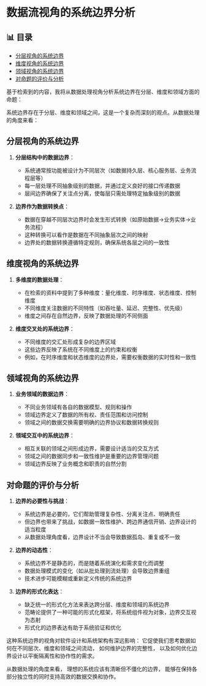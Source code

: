 ﻿# 数据流视角的系统边界分析


## 📊 目录

- [分层视角的系统边界](#分层视角的系统边界)
- [维度视角的系统边界](#维度视角的系统边界)
- [领域视角的系统边界](#领域视角的系统边界)
- [对命题的评价与分析](#对命题的评价与分析)


基于检索到的内容，我将从数据处理视角分析系统边界在分层、维度和领域方面的命题：

系统边界存在于分层、维度和领域之间，这是一个复杂而深刻的观点。从数据处理的角度来看：

## 分层视角的系统边界

1. **分层结构中的数据边界**：
   - 系统通常按功能被设计为不同层次（如数据持久层、核心服务层、业务流程层等）
   - 每一层处理不同抽象级别的数据，并通过定义良好的接口传递数据
   - 层间边界确保了关注点分离，使每层只需处理特定抽象级别的数据

2. **边界作为数据转换点**：
   - 数据在穿越不同层次边界时会发生形式转换（如原始数据→业务实体→业务流程）
   - 这种转换可以看作是数据在不同抽象层次之间的映射
   - 边界处的数据转换遵循特定规则，确保系统各层之间的一致性

## 维度视角的系统边界

1. **多维度的数据处理**：
   - 在检索的资料中提到了多种维度：量化维度、时序维度、状态维度、控制维度
   - 不同维度关注数据的不同特性（如吞吐量、延迟、完整性、优先级）
   - 维度之间存在自然边界，反映了数据处理的不同侧面

2. **维度交叉处的系统边界**：
   - 不同维度的交汇处形成复杂的边界区域
   - 这些边界反映了系统在不同维度上的约束和权衡
   - 例如，在时序维度和状态维度的边界处，需要权衡数据的实时性和一致性

## 领域视角的系统边界

1. **业务领域的数据边界**：
   - 不同业务领域有各自的数据模型、规则和操作
   - 领域边界定义了数据的所有权、责任范围和访问控制
   - 领域之间的数据交换需要明确的边界协议和数据转换规则

2. **领域交互中的系统边界**：
   - 相互关联的领域之间形成边界，需要设计适当的交互方式
   - 领域之间的数据同步和一致性维护是重要的边界管理问题
   - 领域边界反映了业务概念和职责的自然分割

## 对命题的评价与分析

1. **边界的必要性与挑战**：
   - 系统边界是必要的，它们帮助管理复杂性、分离关注点、明确责任
   - 但边界也带来了挑战，如数据一致性维护、跨边界通信开销、边界设计的适当粒度
   - 从数据处理角度看，边界设计不当会导致数据孤岛、重复或不一致

2. **边界的动态性**：
   - 系统边界不是静态的，而是随着系统演化和需求变化而调整
   - 数据处理模式的变化（如从批处理到流处理）会导致边界重组
   - 技术进步可能模糊或重新定义传统的系统边界

3. **边界的形式化表达**：
   - 缺乏统一的形式化方法来表达跨分层、维度和领域的系统边界
   - 范畴论提供了一种可能的形式化框架，将系统组件视为对象，边界交互视为态射
   - 形式化的边界表达有助于系统验证和优化

这种系统边界的视角对软件设计和系统架构有深远影响：
    它促使我们思考数据如何在不同层次、维度和领域之间流动，
    如何维护边界的完整性，
    以及如何优化边界设计以平衡隔离性和协作性的需求。

从数据处理的角度来看，
理想的系统应该有清晰但不僵化的边界，
能够在保持各部分独立性的同时支持高效的数据交换和协作。
